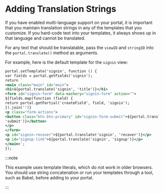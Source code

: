 ﻿---
sidebar_position: 6
---

# Adding Translation Strings

<head>
  <meta name="guidename" content="API Management"/>
  <meta name="context" content="GUID-d9b7c279-1b22-4b58-988d-9f5422d29b7e"/>
</head>

If you have enabled multi-language support on your portal, it is important that you maintain translation strings in any of the templates that you customize. If you hard-code text into your templates, it always shows up in that language and cannot be translated. 

For any text that should be translatable, pass the `viewID` and `stringID` into the `portal.translate()` method as arguments. 

For example, here is the default template for the `signin` view: 

```xml
portal.setTemplate('signin', function () {
var fields = portal.getFields('signin');
return `
<main class="main" id="main">
<h1>${portal.translate('signin', 'title')}</h1>
<form id="signin-form" data-mashery="signin-form" action="">
${fields.map(function (field) {
return portal.getPartial('createField', field, 'signin');
}).join('')}
<p class="form-actions">
<button class="btn btn-primary" id="signin-form-submit">${portal.translate('signin',
'submit')}</button>
</p>
</form>
<p id="signin-recover">${portal.translate('signin', 'recover')}</p>
<p id="signup-link">${portal.translate('signin', 'signup')}</p>
</main>`;
});
```

:::note

This example uses template literals, which do not work in older browsers. You should use string concatenation or run your templates through a tool, such as Babel, before adding to your portal. 

:::
